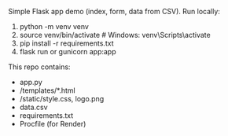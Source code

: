 Simple Flask app demo (index, form, data from CSV).
Run locally:
1. python -m venv venv
2. source venv/bin/activate # Windows: venv\Scripts\activate
3. pip install -r requirements.txt
4. flask run or gunicorn app:app


This repo contains:
- app.py
- /templates/*.html
- /static/style.css, logo.png
- data.csv
- requirements.txt
- Procfile (for Render)
